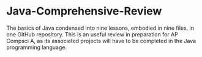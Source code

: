 # Java-Comprehensive-Review

The basics of Java condensed into nine lessons, embodied in nine files, in one GitHub repository. This is an useful review in preparation for AP Compsci A, as its associated projects will have to be completed in the Java programming language.
